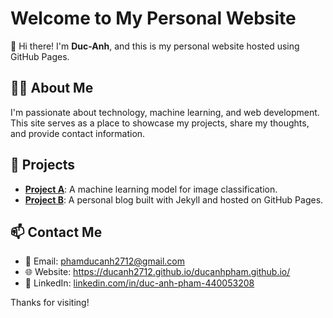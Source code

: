 # Welcome to My Personal Website

👋 Hi there! I'm **Duc-Anh**, and this is my personal website hosted using GitHub Pages.

## 👨‍💻 About Me

I'm passionate about technology, machine learning, and web development. This site serves as a place to showcase my projects, share my thoughts, and provide contact information.

## 📂 Projects

* [**Project A**](https://github.com/phamkhanhquan197/project-a): A machine learning model for image classification.
* [**Project B**](https://github.com/phamkhanhquan197/project-b): A personal blog built with Jekyll and hosted on GitHub Pages.

## 📫 Contact Me

* 📧 Email: phamducanh2712@gmail.com
* 🌐 Website: https://ducanh2712.github.io/ducanhpham.github.io/
* 💼 LinkedIn: [linkedin.com/in/duc-anh-pham-440053208](https://linkedin.com/in/yourprofile)

Thanks for visiting!


